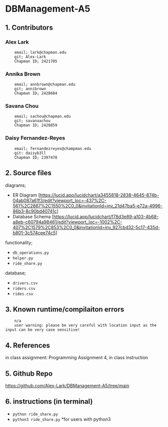 # DBManagement-A5

## 1. Contributors

### Alex Lark
        email; lark@chapman.edu
        git; Alex-Lark
        Chapman ID; 2421705 
### Annika Brown
        email; annbrown@chapman.edu
        git; annibrown
        Chapman ID; 2428684
### Savana Chou
        email; sachou@chapman.edu
        git; savanaachou
        Chapman ID; 2428859
### Daisy Fernandez-Reyes 
        email; fernandezreyes@champman.edu
        git: daisyb3ll
        Chapman ID; 2397470

## 2. Source files

diagrams;   
- ER Diagram
    [https://lucid.app/lucidchart/a3455818-2838-4645-874b-04ab087a61f3/edit?viewport_loc=-437%2C-561%2C2867%2C1550%2C0_0&invitationId=inv_21d47ba5-e72a-4996-86b3-8c90bd40741c]
- Database Schema
    [https://lucid.app/lucidchart/f78d3e89-a103-4b68-a8eb-c60794a98461/edit?viewport_loc=-1002%2C-407%2C1579%2C853%2C0_0&invitationId=inv_927cbd32-5c17-435d-b801-3c574cee74c5]

 

functionality;
- `db_operations.py`
- `helper.py` 
- `ride_share.py`

database;
- `drivers.csv`
- `riders.csv`
- `rides.csv`

## 3. Known runtime/compilaiton errors  
        n/a 
        user warning: please be very careful with location input as the input can be very case sensitive! 

## 4. References
in class assignment: Programming Assignment 4, in class instruction

## 5. Github Repo
https://github.com/Alex-Lark/DBManagement-A5/tree/main

## 6. instructions (in terminal)
- `python ride_share.py `
- `python3 ride_share.py` *for users with python3 
